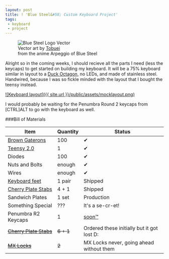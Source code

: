```yaml
---
layout: post
title: ! 'Blue Steel&#58; Custom Keyboard Project'
tags:
 - keyboard
 - project
---
```


<figure>
    <img src ="{{ site.url }}/public/assets/bluesteelvector.png" alt="Blue Steel Logo Vector" />
    <figcaption>
        Vector art by <a href="http://fav.me/d6y10zc">Tobuei</a><br />
        from the anime Arpeggio of Blue Steel
    </figcaption>
</figure>

Alright so in the coming weeks, I should recieve all the parts I need (less the keycaps) to get started on building my keyboard. 
It will be a 75% keyboard similar in layout to a [Duck Octagon](http://duck0113.tistory.com/category/75%20Mini), no LEDs, and made of stainless steel. 
Handwired, because I was so fickle minded with the layout that I bought the teensy instead.

[![Keyboard layout]({{ site.url }}/public/assets/mocklayout.png)](http://www.keyboard-layout-editor.com/#/layouts/93aee851379f6e32c2ae7b84cb3825dc)

I would probably be waiting for the Penumbra Round 2 keycaps from [CTRL]ALT to go with the keyboard as well.

###Bill of Materials

Item   | Quantity | Status
---    | ---      | ---      
[Brown Gaterons](https://geekhack.org/index.php?topic=68943.0) | 100 | &#10004;
[Teensy 2.0](http://www.aliexpress.com/item/Teensy-2-0-Teensy-USB-Development-Board-TNY001/1991078237.html) | 1 | &#10004;
Diodes | 100 | &#10004;
Nuts and Bolts | enough | &#10004;
Wires | enough | &#10004;
[Keyboard feet](http://item.taobao.com/item.htm?spm=2013.1.1998246701.6.yHxNJb&scm=1007.10152.6216.0i43838718936&id=43228379649&pvid=aedbfb63-74f2-48c8-883f-34d9f279b79c) | 1 pair | Shipped
[Cherry Plate Stabs](https://geekhack.org/index.php?topic=55888.0) | 4 + 1 | Shipped
Sandwich Plates | 1 set | Production
Something Special | ??? | It&#39;s a se-cr-et!
Penumbra R2 Keycaps | 1 | [soon&trade;](http://i.imgur.com/2dvzD9G.jpg) 
[<del>Cherry Plate Stabs</del>](https://geekhack.org/index.php?topic=60789.0) | <del>6 + 1</del> | Ordered these initially but it got lost D:
[<del>MX Locks</del>](http://deskthority.net/group-buys-f50/cherry-mx-taking-pre-orders-t2760.html) | <del>2</del> | MX Locks never, going ahead without them

